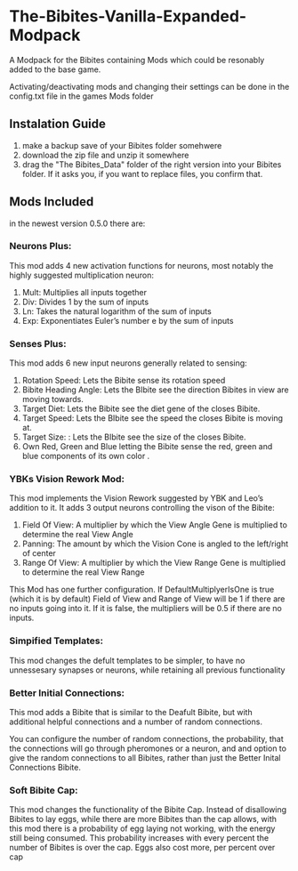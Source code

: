 # The-Bibites-Vanilla-Expanded-Modpack
A Modpack for the Bibites containing Mods which could be resonably added to the base game. 

Activating/deactivating mods and changing their settings can be done in the config.txt file in the games Mods folder

## Instalation Guide
1) make a backup save of your Bibites folder somehwere
2) download the zip file and unzip it somewhere
3) drag the "The Bibites_Data" folder of the right version into your Bibites folder. If it asks you, if you want to replace files, you confirm that. 

## Mods Included
in the newest version 0.5.0 there are:

### Neurons Plus: 
This mod adds 4 new activation functions for neurons, most notably the highly suggested multiplication neuron:
1) Mult: Multiplies all inputs together
2) Div: Divides 1 by the sum of inputs
3) Ln: Takes the natural logarithm of the sum of inputs
4) Exp: Exponentiates Euler’s number e by the sum of inputs 

### Senses Plus: 
This mod adds 6 new input neurons generally related to sensing:
1) Rotation Speed: Lets the Bibite sense its rotation speed
2) Bibite Heading Angle: Lets the BIbite see the direction Bibites in view are moving towards.
3) Target Diet: Lets the Bibite see the diet gene of the closes Bibite.
4) Target Speed: Lets the BIbite see the speed the closes Bibite is moving at.
5) Target Size: : Lets the BIbite see the size of the closes Bibite.
6) Own Red, Green and Blue letting the Bibite sense the red, green and blue components of its own color .

### YBKs Vision Rework Mod:
This mod implements the Vision Rework suggested by YBK and Leo’s addition to it. It adds 3 output neurons controlling the vison of the Bibite:
1) Field Of View: A multiplier by which the View Angle Gene is multiplied to determine the real View Angle
2) Panning: The amount by which the Vision Cone is angled to the left/right of center
3) Range Of View: A multiplier by which the View Range Gene is multiplied to determine the real View Range

This Mod has one further configuration. If DefaultMultiplyerIsOne is true (which it is by default) Field of View and Range of View will be 1 if there are no inputs going into it. If it is false, the multipliers will be 0.5 if there are no inputs. 

### Simpified Templates:
This mod changes the defult templates to be simpler, to have no unnessesary synapses or neurons, while retaining all previous functionality

### Better Initial Connections:
This mod adds a Bibite that is similar to the Deafult Bibite, but with additional helpful connections and a number of random connections. 

You can configure the number of random connections, the probability, that the connections will go through pheromones or a neuron, and and option to give the random connections to all Bibites, rather than just the Better Inital Connections Bibite. 

### Soft Bibite Cap:
This mod changes the functionality of the Bibite Cap. Instead of disallowing Bibites to lay eggs, while there are more Bibites than the cap allows, with this mod there is a probability of egg laying not working, with the energy still being consumed. This probability increases with every percent the number of Bibites is over the cap. Eggs also cost more, per percent over cap



